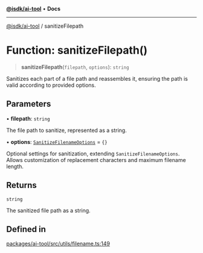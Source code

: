 [**@isdk/ai-tool**](../README.md) • **Docs**

***

[@isdk/ai-tool](../globals.md) / sanitizeFilepath

# Function: sanitizeFilepath()

> **sanitizeFilepath**(`filepath`, `options`): `string`

Sanitizes each part of a file path and reassembles it, ensuring the path is valid according to provided options.

## Parameters

• **filepath**: `string`

The file path to sanitize, represented as a string.

• **options**: [`SanitizeFilenameOptions`](../interfaces/SanitizeFilenameOptions.md) = `{}`

Optional settings for sanitization, extending `SanitizeFilenameOptions`. Allows customization of replacement characters and maximum filename length.

## Returns

`string`

The sanitized file path as a string.

## Defined in

[packages/ai-tool/src/utils/filename.ts:149](https://github.com/isdk/ai-tool.js/blob/5f9f0083c734722103ff5468e424b48c212a55f0/src/utils/filename.ts#L149)
